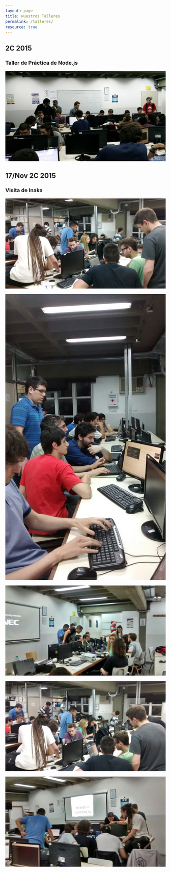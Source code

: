 ```yaml
---
layout: page
title: Nuestros Talleres
permalink: /talleres/
resource: true
---
```


## 2C 2015

### Taller de Práctica de Node.js

![](/img/taller_node1.jpg)

## 17/Nov 2C 2015

### Visita de Inaka

![](/img/taller_inaka1.jpg)

![](/img/taller_inaka2.jpg)

![](/img/taller_inaka3.jpg)

![](/img/taller_inaka4.jpg)

![](/img/taller_inaka5.jpg)
